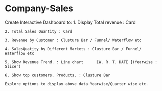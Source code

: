 # Company-Sales
Create Interactive Dashboard to: 
 	1. Display Total revenue : Card
  
	2. Total Sales Quantity : Card
 
	3. Revenue by Customer : Clusture Bar / Funnel/ Waterflow etc
 
	4. SalesQuatity by Different Markets : Clusture Bar / Funnel/ Waterflow etc
 
	5. Show Revenue Trend. : Line chart      [W. R. T. DATE ](Yearwise : Slicer)
 
	6. Show top customers, Products. : Clusture Bar

	Explore options to display above data Yearwise/Quarter wise etc.
